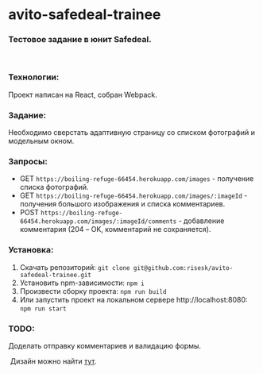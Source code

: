 # avito-safedeal-trainee

### Тестовое задание в юнит Safedeal.
​
### Технологии:
Проект написан на React, собран Webpack.

### Задание: 
Необходимо сверстать адаптивную страницу со списком фотографий и модельным окном.
​
### Запросы:
* GET `https://boiling-refuge-66454.herokuapp.com/images` - получение списка фотографий.
* GET `https://boiling-refuge-66454.herokuapp.com/images/:imageId` - получения большого изображения и списка комментариев.
* POST `https://boiling-refuge-66454.herokuapp.com/images/:imageId/comments` - добавление комментария (204 – OK, комментарий не сохраняется).

### Установка:
1. Скачать репозиторий:
```git clone git@github.com:risesk/avito-safedeal-trainee.git```
2. Установить npm-зависимости:
```npm i```
3. Произвести сборку проекта:
```npm run build```
4. Или запустить проект на локальном сервере http://localhost:8080:
```npm run start```

### TODO: 
Доделать отправку комментариев и валидацию формы.

​
Дизайн можно найти [тут](https://www.figma.com/file/3VP0QDK3kjdfbkj8TRrtsx/Test-task?node-id=0%3A1).
